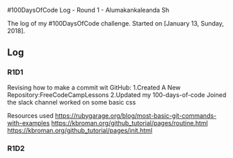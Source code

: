#100DaysOfCode Log - Round 1 - Alumakankaleanda Sh

The log of my #100DaysOfCode challenge. Started on [January 13, Sunday, 2018].

## Log

### R1D1 
Revising how to make a commit wit GitHub:
1.Created A New Repository:FreeCodeCampLessons
2.Updated my 100-days-of-code
Joined the slack channel
worked on some basic css

Resources used
https://rubygarage.org/blog/most-basic-git-commands-with-examples
https://kbroman.org/github_tutorial/pages/routine.html
https://kbroman.org/github_tutorial/pages/init.html

### R1D2
